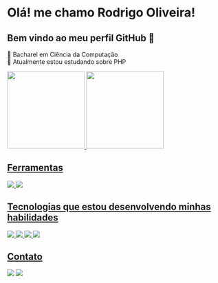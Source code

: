 

# Olá! me chamo Rodrigo Oliveira!
## Bem vindo ao meu perfil GitHub :vulcan_salute:
🌱 Bacharel em Ciência da Computação <br>
🌱 Atualmente estou estudando sobre PHP

<div>
  <a href="https://github.com/Rodrigoo-Oliveira">
  <img height="180em" src="https://github-readme-stats.vercel.app/api?username=Rodrigoo-Oliveira&show_icons=true&theme=dark&include_all_commits=true&count_private=true"/>
  <img height="180em" src="https://github-readme-stats.vercel.app/api/top-langs/?username=Rodrigoo-Oliveira&layout=compact&langs_count=7&theme=dark"/>
</div>

## Ferramentas
<div>
    <img src="https://img.shields.io/badge/Visual_Studio_Code-5C2D91?style=for-the-badge&logo=visual%20studio%20code&logoColor=white"/>
    <img src="https://img.shields.io/badge/GIT-E44C30?style=for-the-badge&logo=git&logoColor=white"/>
</div>


## Tecnologias que estou desenvolvendo minhas habilidades
<div>
  <img src= "https://img.shields.io/badge/PHP-5E17EB?style=for-the-badge&logo=php&logoColor=white"/>
  <img src= "https://img.shields.io/badge/HTML5-E34F26?style=for-the-badge&logo=html5&logoColor=white"/>
  <img src= "https://img.shields.io/badge/CSS3-1572B6?style=for-the-badge&logo=css3&logoColor=white"/>
  <!--<img src= "https://img.shields.io/badge/JavaScript-323330?style=for-the-badge&logo=javascript&logoColor=F7DF1E"/>-->
  <img src= "https://img.shields.io/badge/MySQL-5C2D91?style=for-the-badge&logo=mysql&logoColor=white">
  <!--<img src= "https://img.shields.io/badge/Laravel-FF2D20?style=for-the-badge&logo=laravel&logoColor=white"/>-->
</div>


## Contato
<div>
  <a href="https://www.linkedin.com/in/rodrigo-oliveira-22a6b51a0/" target="_blank"><img src="https://img.shields.io/badge/-LinkedIn-%230077B5?style=for-the-badge&logo=linkedin&logoColor=white" target="_blank"></a> 
  <a href="https://www.instagram.com/_rodrigoo_oliveira/" target="_blank"><img src="https://img.shields.io/badge/-Instagram-%23E4405F?style=for-the-badge&logo=instagram&logoColor=white" target="_blank"></a>
</div>
 
 
